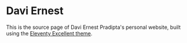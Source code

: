 # Davi Ernest

This is the source page of Davi Ernest Pradipta's personal website, built using the [Eleventy Excellent theme](https://github.com/madrilene/eleventy-excellent).
